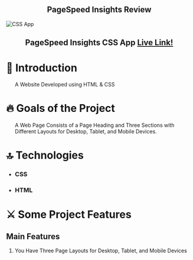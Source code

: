 <h2 align='center'>PageSpeed Insights Review</h2>
<img alt='CSS App' src='https://github.com/Mostafa-Ali-A/CSS-App/assets/72570901/b18f3ebe-ba4d-46e2-992f-9e3cce71407c'></img>
<h2>
  <p align='center'>PageSpeed Insights CSS App 
<a href='https://pagespeed.web.dev/analysis/https-mostafa-ali-a-github-io-CSS-App/5s6boktl2h?form_factor=mobile'>Live Link!</a>
    </p>
</h2>
<h1>
📝 Introduction
  </h1>
  <ul>
  <p>A Website Developed using HTML & CSS</p>
    </ul>
  <h1>
🔥 Goals of the Project
  </h1>
  <ul>
  <p>
   A Web Page Consists of a Page Heading and Three Sections with Different Layouts for Desktop, Tablet, and Mobile Devices.
</p>
    </ul>
  <h1>
🔝 Technologies
  </h1>
  <ul>
   <li>
  <h3>CSS</h3>
   </li>
   <li>
  <h3>HTML</h3>
   </li>
  </ul>
<h1>
 ⚔️ Some Project Features
</h1>
<h2>Main Features</h2>
<ol>
 <li>You Have Three Page Layouts for Desktop, Tablet, and Mobile Devices</li>
</ol>
